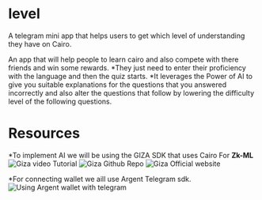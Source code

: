 # level
A telegram mini app that helps users to get which level of understanding they have on Cairo. 

An app that will help people to learn cairo and also compete with there friends and win some rewards. 
*They just need to enter their proficiency with the language and then the quiz starts.
*It leverages the Power of AI to give you suitable explanations for the questions that you answered incorrectly and also alter the questions that follow by lowering the difficulty level of the following questions.

# Resources
*To implement AI we will be using the GIZA SDK that uses Cairo For **Zk-ML**
![Giza video Tutorial](https://www.youtube.com/watch?v=t1Z5Anx_t6c)
![Giza Github Repo](https://github.com/gizatechxyz)
![Giza Official website](https://gizatech.xyz/)


*For connecting wallet we aill use Argent Telegram sdk.
![Using Argent wallet with telegram](https://www.argent.xyz/blog/how-to-use-argent-telegram-wallet) 

